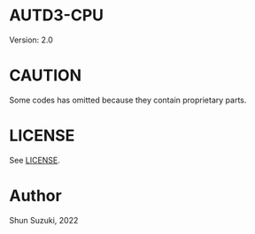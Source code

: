 # AUTD3-CPU

Version: 2.0

# CAUTION

Some codes has omitted because they contain proprietary parts.

# LICENSE

See [LICENSE](./LICENSE).

# Author

Shun Suzuki, 2022
